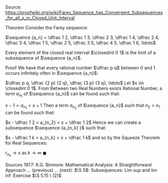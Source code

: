 # 

Source: https://proofwiki.org/wiki/Farey_Sequence_has_Convergent_Subsequences_for_all_x_in_Closed_Unit_Interval

Theorem
Consider the Farey sequence:

$\sequence {a_n} = \dfrac 1 2, \dfrac 1 3, \dfrac 2 3, \dfrac 1 4, \dfrac 2 4, \dfrac 3 4, \dfrac 1 5, \dfrac 2 5, \dfrac 3 5, \dfrac 4 5, \dfrac 1 6, \ldots$

Every element of the closed real interval $\closedint 0 1$ is the limit of a subsequence of $\sequence {a_n}$.


Proof
We have that every rational number $\dfrac p q$ between $0$ and $1$ occurs infinitely often in $\sequence {a_n}$:

$\dfrac p q, \dfrac {2 p} {2 q}, \dfrac {3 p} {3 q}, \ldots$
Let $x \in \closedint 0 1$.
From Between two Real Numbers exists Rational Number, a term $a_{n_1}$ of $\sequence {a_n}$ can be found such that:

$x - 1 < a_{n_1} < x + 1$
Then a term $a_{n_2}$ of $\sequence {a_n}$ such that $n_2 > n_1$ can be found such that:

$x - \dfrac 1 2 < a_{n_2} < x + \dfrac 1 2$
Hence we can create a subsequence $\sequence {a_{n_k} }$ such that:

$x - \dfrac 1 k < a_{n_k} < x + \dfrac 1 k$
and so by the Squeeze Theorem for Real Sequences:

$r_{n_k} \to x$ as $k \to \infty$
$\blacksquare$


Sources
1977: K.G. Binmore: Mathematical Analysis: A Straightforward Approach ... (previous) ... (next): $\S 5$: Subsequences: Lim sup and lim inf: Exercise $\S 5.15 \ (2)$




